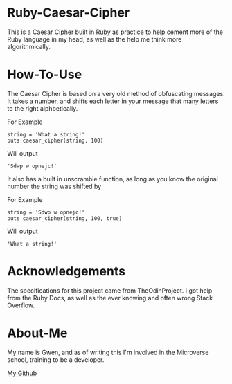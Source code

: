 # Ruby-Caesar-Cipher

This is a Caesar Cipher built in Ruby as practice to help cement more of the Ruby language in my head, as well as the help me think more algorithmically.

# How-To-Use

The Caesar Cipher is based on a very old method of obfuscating messages. It takes a number, and shifts each letter in your message that many letters to the right alphbetically.

For Example
```
string = 'What a string!'
puts caesar_cipher(string, 100)
```
Will output
```
'Sdwp w opnejc!'
```

It also has a built in unscramble function, as long as you know the original number the string was shifted by

For Example
```
string = 'Sdwp w opnejc!'
puts caesar_cipher(string, 100, true)
```
Will output
```
'What a string!'
```

# Acknowledgements

The specifications for this project came from TheOdinProject. I got help from the Ruby Docs, as well as the ever knowing and often wrong Stack Overflow.

# About-Me

My name is Gwen, and as of writing this I'm involved in the Microverse school, training to be a developer.

[My Github](https://github.com/HeyItsGwen)
